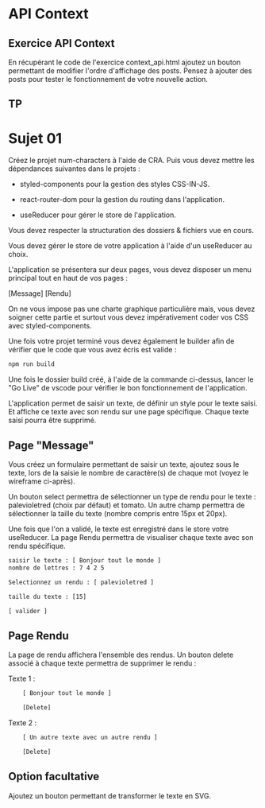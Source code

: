 #  API Context

## Exercice API Context

En récupérant le code de l'exercice context_api.html ajoutez un bouton permettant de modifier l'ordre d'affichage des posts. Pensez à ajouter des posts pour tester le fonctionnement de votre nouvelle action.

## TP

# Sujet 01

Créez le projet num-characters à l'aide de CRA. Puis vous devez mettre les dépendances suivantes dans le projets :

- styled-components pour la gestion des styles CSS-IN-JS.

- react-router-dom pour la gestion du routing dans l'application.

- useReducer pour gérer le store de l'application.

Vous devez respecter la structuration des dossiers & fichiers vue en cours.

Vous devez gérer le store de votre application à l'aide d'un useReducer au choix.

L'application se présentera sur deux pages, vous devez disposer un menu principal tout en haut de vos pages :

[Message] [Rendu]

On ne vous impose pas une charte graphique particulière mais, vous devez soigner cette partie et surtout vous devez impérativement coder vos CSS avec styled-components.

Une fois votre projet terminé vous devez également le builder afin de vérifier que le code que vous avez écris est valide :

```bash
npm run build
```

Une fois le dossier build créé, à l'aide de la commande ci-dessus, lancer le "Go Live" de vscode pour vérifier le bon fonctionnement de l'application.

L'application permet de saisir un texte, de définir un style pour le texte saisi. Et affiche ce texte avec son rendu sur une page spécifique. Chaque texte saisi pourra être supprimé.

## Page "Message"

Vous créez un formulaire permettant de saisir un texte, ajoutez sous le texte, lors de la saisie le nombre de caractère(s) de chaque mot (voyez le wireframe ci-après).

Un bouton select permettra de sélectionner un type de rendu pour le texte : palevioletred (choix par défaut) et tomato. Un autre champ permettra de sélectionner la taille du texte (nombre compris entre 15px et 20px).

Une fois que l'on a validé, le texte est enregistré dans le store votre useReducer. La page Rendu permettra de visualiser chaque texte avec son rendu spécifique.

```txt
saisir le texte : [ Bonjour tout le monde ]
nombre de lettres : 7 4 2 5     

Selectionnez un rendu : [ palevioletred ]

taille du texte : [15]

[ valider ]
```

## Page Rendu 

La page de rendu affichera l'ensemble des rendus. Un bouton delete associé à chaque texte permettra de supprimer le rendu :

Texte 1 :

```txt
    [ Bonjour tout le monde ] 

    [Delete]
```
Texte 2 :

```txt
    [ Un autre texte avec un autre rendu ] 

    [Delete]
```

## Option facultative

Ajoutez un bouton permettant de transformer le texte en SVG.